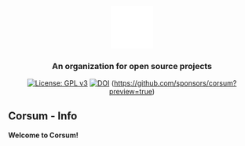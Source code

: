 <div align="center">

<a href="https://github.com/corsum/corsum-info"><img src="logo.png" width="17%"></img></a>
### An organization for open source projects
[![License: GPL v3](https://img.shields.io/badge/License-GPLv3-blue.svg)](https://www.gnu.org/licenses/gpl-3.0)
[![DOI](https://zenodo.org/badge/DOI/10.5281/zenodo.8216963.svg)](https://doi.org/10.5281/zenodo.8216963)
(https://github.com/sponsors/corsum?preview=true)
</div>

 ## Corsum - Info
 **Welcome to Corsum!**

